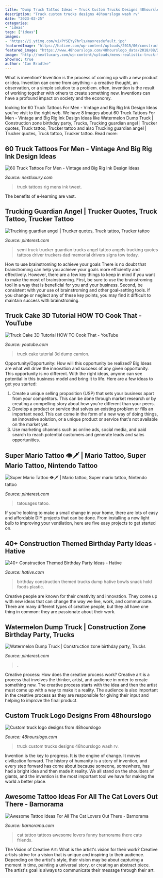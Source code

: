 ```yaml
---
title: "Dump Truck Tattoo Ideas ~ Truck Custom Trucks Designs 48hourslogo Wash Rv"
description: "Truck custom trucks designs 48hourslogo wash rv"
date: "2023-02-25"
categories:
- "ideas"
tags: ["ideas"]
images:
- "https://i.ytimg.com/vi/PYSEYy7hrls/maxresdefault.jpg"
featuredImage: "https://hative.com/wp-content/uploads/2015/06/construction-birthday-party/27-construction-themed-birthday-party.jpg"
featured_image: "https://www.48hourslogo.com/48hourslogo_data/2018/08/27/76533_1535343368.png"
image: "http://nextluxury.com/wp-content/uploads/mens-realistic-truck-thigh-tattoos.jpg"
ShowToc: true
author: "Ian Bradtke"
---
```



What is invention?
Invention is the process of coming up with a new product or idea. Invention can come from anything – a creative thought, an observation, or a simple solution to a problem. often, invention is the result of working together with others to create something new. Inventions can have a profound impact on society and the economy.

	

		
looking for 60 Truck Tattoos For Men - Vintage and Big Rig Ink Design Ideas you've visit to the right web. We have 8 Images about 60 Truck Tattoos For Men - Vintage and Big Rig Ink Design Ideas like Watermelon Dump Truck | Construction zone birthday party, Trucks, Trucking guardian angel | Trucker quotes, Truck tattoo, Trucker tattoo and also Trucking guardian angel | Trucker quotes, Truck tattoo, Trucker tattoo. Read more:
		
    
## 60 Truck Tattoos For Men - Vintage And Big Rig Ink Design Ideas

<img loading=lazy src="http://nextluxury.com/wp-content/uploads/mens-realistic-truck-thigh-tattoos.jpg" onerror="this.onerror=null;this.src='https://tse4.mm.bing.net/th?id=OIP.e46f9765n0NCgRxmf5SNRAHaHa&amp;pid=15.1';" alt="60 Truck Tattoos For Men - Vintage and Big Rig Ink Design Ideas">

_Source: nextluxury.com_

>truck tattoos rig mens ink tweet. 

	

The benefits of e-learning are vast.

    
## Trucking Guardian Angel | Trucker Quotes, Truck Tattoo, Trucker Tattoo

<img loading=lazy src="https://i.pinimg.com/736x/f3/1a/cf/f31acf42e4d87ec047bbc67ee8babce7--semi-trucks-big-trucks.jpg" onerror="this.onerror=null;this.src='https://tse4.mm.bing.net/th?id=OIP.-qkUp-iqTX4fWsE5sfn2IQHaFo&amp;pid=15.1';" alt="Trucking guardian angel | Trucker quotes, Truck tattoo, Trucker tattoo">

_Source: pinterest.com_

>semi truck trucker guardian trucks angel tattoo angels trucking quotes tattoos driver truckers dad memorial drivers signs tow today. 

	

How to use brainstroming to achieve your goals
There is no doubt that brainstroming can help you achieve your goals more efficiently and effectively. However, there are a few key things to keep in mind if you want to make the most of brainstroming. First, be sure to use the brainstroming tool in a way that is beneficial for you and your business. Second, be consistent with your use of brainstroming and other goal-setting tools. If you change or neglect any of these key points, you may find it difficult to maintain success with brainstroming.

    
## Truck Cake 3D Tutorial HOW TO Cook That - YouTube

<img loading=lazy src="https://i.ytimg.com/vi/PYSEYy7hrls/maxresdefault.jpg" onerror="this.onerror=null;this.src='https://tse2.mm.bing.net/th?id=OIP.ywsaoxzOhiYEAwtGU3tNYAHaEK&amp;pid=15.1';" alt="Truck Cake 3D Tutorial HOW TO Cook That - YouTube">

_Source: youtube.com_

>truck cake tutorial 3d dump camion. 

	

Opportunity/Opportunity: How will this opportunity be realized?
Big Ideas are what will drive the innovation and success of any given opportunity. This opportunity is no different. With the right ideas, anyone can see potential in this business model and bring it to life. Here are a few ideas to get you started: 
1. Create a unique selling proposition (USP) that sets your business apart from your competitors. This can be done through market research or by creating a compelling story about how you're different than your peers. 
2. Develop a product or service that solves an existing problem or fills an important need. This can come in the form of a new way of doing things, an innovative solution, or a unique product or service that's not available on the market yet. 
3. Use marketing channels such as online ads, social media, and paid search to reach potential customers and generate leads and sales opportunities.

    
## Super Mario Tattoo 👁🗡 | Mario Tattoo, Super Mario Tattoo, Nintendo Tattoo

<img loading=lazy src="https://i.pinimg.com/736x/7d/49/47/7d4947c13089f9345b7f454f841c1385.jpg" onerror="this.onerror=null;this.src='https://tse3.mm.bing.net/th?id=OIP.sFbm_21yofa7h06KB3qZcwHaJ3&amp;pid=15.1';" alt="Super Mario Tattoo 👁🗡 | Mario tattoo, Super mario tattoo, Nintendo tattoo">

_Source: pinterest.com_

>tatouages tatoo. 

	

If you're looking to make a small change in your home, there are lots of easy and affordable DIY projects that can be done. From installing a new light bulb to improving your ventilation, here are five easy projects to get started on.

    
## 40+ Construction Themed Birthday Party Ideas - Hative

<img loading=lazy src="https://hative.com/wp-content/uploads/2015/06/construction-birthday-party/27-construction-themed-birthday-party.jpg" onerror="this.onerror=null;this.src='https://tse3.mm.bing.net/th?id=OIP.nXnZyCZrIA2yJH7mFBKdhgHaLH&amp;pid=15.1';" alt="40+ Construction Themed Birthday Party Ideas - Hative">

_Source: hative.com_

>birthday construction themed trucks dump hative bowls snack hold foods plastic. 

	

Creative people are known for their creativity and innovation. They come up with new ideas that can change the way we live, work, and communicate. There are many different types of creative people, but they all have one thing in common: they are passionate about their work.

    
## Watermelon Dump Truck | Construction Zone Birthday Party, Trucks

<img loading=lazy src="https://i.pinimg.com/736x/ec/68/ed/ec68edf7c59321e54b24ec5764f4e6d3.jpg" onerror="this.onerror=null;this.src='https://tse3.mm.bing.net/th?id=OIP.R501EtGKAX1QQ8L5AqJbNgHaJ3&amp;pid=15.1';" alt="Watermelon Dump Truck | Construction zone birthday party, Trucks">

_Source: pinterest.com_

>. 

	

Creative process: How does the creative process work?
Creative art is a process that involves the thinker, artist, and audience in order to create something new. The creative process starts with the idea and then the artist must come up with a way to make it a reality. The audience is also important in the creative process as they are responsible for giving their input and helping to improve the final product.

    
## Custom Truck Logo Designs From 48hourslogo

<img loading=lazy src="https://www.48hourslogo.com/48hourslogo_data/2018/08/27/76533_1535343368.png" onerror="this.onerror=null;this.src='https://tse1.mm.bing.net/th?id=OIP.t24T-g2t74fIeS2B_PDWBwAAAA&amp;pid=15.1';" alt="Custom truck logo designs from 48hourslogo">

_Source: 48hourslogo.com_

>truck custom trucks designs 48hourslogo wash rv. 

	

Invention is the key to progress. It is the engine of change. It moves civilization forward. The history of humanity is a story of invention, and every step forward has come about because someone, somewhere, has had a bright idea and then made it reality. We all stand on the shoulders of giants, and the invention is the most important tool we have for making the world a better place.

    
## Awesome Tattoo Ideas For All The Cat Lovers Out There - Barnorama

<img loading=lazy src="http://www.barnorama.com/wp-content/images/2015/06/cat_tattoo_ideas/35-cat_tattoo_ideas.jpg" onerror="this.onerror=null;this.src='https://tse3.mm.bing.net/th?id=OIP.VImjiGOwqliczQz8KwTQHQHaJ4&amp;pid=15.1';" alt="Awesome Tattoo Ideas For All The Cat Lovers Out There - Barnorama">

_Source: barnorama.com_

>cat tattoo tattoos awesome lovers funny barnorama there cats friends. 

	

The Vision of Creative Art: What is the artist's vision for their work?
Creative artists strive for a vision that is unique and inspiring to their audience. Depending on the artist's style, their vision may be about capturing a moment in time, painting a universal story, or creating an abstract piece. The artist's goal is always to communicate their message through their art.

